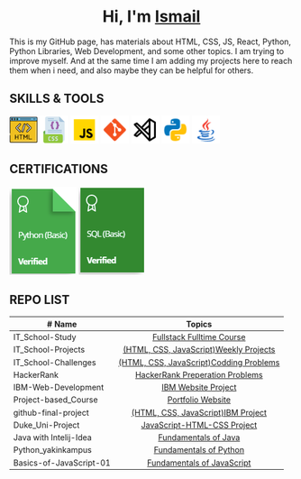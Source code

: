 <h1 align="center">Hi, I'm <a href="Dokuments\Resume English (neu).pdf/" target="_blank">Ismail</a></h1>
This is my GitHub page, has materials about HTML, CSS, JS, React, Python, Python Libraries, Web Development, and some other topics. I am trying to improve myself. And at the same time I am adding my projects here to reach them when i need, and also maybe they can be helpful for others.

## SKILLS & TOOLS
<img src="./images/icons8-html-64.png" alt="HTML5" style="width:50px;"/> <img src="./images/icons8-css-64.png" alt="CSS3" style="width:50px;"/> <img src="./images/icons8-javascript-48.png" alt="JavaScript" style="width:50px;"/> <img src="./images/icons8-git-48.png" alt="Git" style="width:50px;"/> <img src="./images/7417366_vs%20code_visual%20studio%20code_logo_code_icon.png" alt="VSCode" style="width:50px;"/> <img src="./images/icons8-python-48.png" alt="Python" style="width:50px;"/> <img src="./images/icons8-java-48.png" alt="java" style="width:50px;"/>

## CERTIFICATIONS

<a href="https://www.hackerrank.com/certificates/334ebd496eef" target="_blank">![Python](./images/Py%20HR.PNG)</a>
<a href="https://www.hackerrank.com/certificates/743852a5bd72" target="_blank">![SQL](./images/SQL%20HR.PNG)</a>


## REPO LIST
| # Name                  |                                                                       Topics                                                                |
| ----------------------- | :-----------------------------------------------------------------------------------------------------------------------------------------: |
| IT_School-Study         |[Fullstack Fulltime Course]([./Clarusway_IT_School---FS-DE-02-EN-Study](https://github.com/i-bilge/Clarusway_IT_School---FS-DE-02-EN-Study.git))                                                                       |
| IT_School-Projects      |[(HTML, CSS, JavaScript)Weekly Projects](./Clarusway_IT_School-Projects)                                                                     |
| IT_School-Challenges    |[(HTML, CSS, JavaScript)Codding Problems](./Clarusway_IT_School-Codding_Challenges)                                                          |
| HackerRank              |[HackerRank Preperation Problems](./HackerRank)                                                                                              |
| IBM-Web-Development     |[IBM Website Project](./IBM---Web-Development-Course)                                                                                        |
| Project-based_Course    |[Portfolio Website](./Coursera_Project-based_Course_Website)                                                                                 |
| github-final-project    |[(HTML, CSS, JavaScript)IBM Project](./github-final-project)                                                                                 |
| Duke_Uni-Project        |[JavaScript-HTML-CSS Project](./Duke_Uni---JavaScript-HTML-CSS)                                                                              |
| Java with Intelij-Idea  |[Fundamentals of Java](./Java-Course-in-Intelij-Idea-Projects)                                                                               |
| Python_yakinkampus      |[Fundamentals of Python](./Python_yakinkampus)                                                                                               |
| Basics-of-JavaScript-01 |[Fundamentals of JavaScript](./Basics-of-JavaScript-01)                                                                                      |
